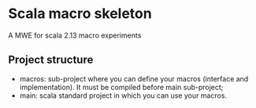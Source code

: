 # Scala macro skeleton
A MWE for scala 2.13 macro experiments

## Project structure

- macros: sub-project where you can define your macros (interface and implementation). It must be compiled before main sub-project;
- main: scala standard project in which you can use your macros.
